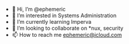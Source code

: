 - 👋 Hi, I’m @ephemeric
- 👀 I’m interested in Systems Administration
- 🌱 I’m currently learning Imperva
- 💞️ I’m looking to collaborate on *nux, security
- 📫 How to reach me ephemeric@icloud.com

<!---
ephemeric/ephemeric is a ✨ special ✨ repository because its `README.md` (this file) appears on your GitHub profile.
You can click the Preview link to take a look at your changes.
--->
